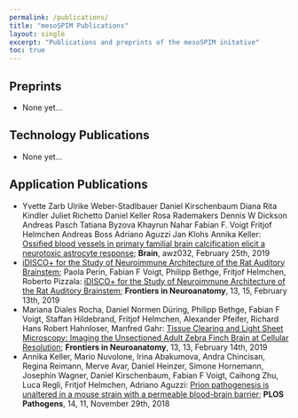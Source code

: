 ```yaml
---
permalink: /publications/
title: "mesoSPIM Publications"
layout: single
excerpt: "Publications and preprints of the mesoSPIM initative"
toc: true
---
```


## Preprints
* None yet...

## Technology Publications
* None yet...

## Application Publications
* Yvette Zarb Ulrike Weber-Stadlbauer Daniel Kirschenbaum Diana Rita Kindler Juliet Richetto Daniel Keller Rosa Rademakers Dennis W Dickson Andreas Pasch Tatiana Byzova Khayrun Nahar Fabian F. Voigt Fritjof Helmchen Andreas Boss Adriano Aguzzi Jan Klohs Annika Keller: [Ossified blood vessels in primary familial brain calcification elicit a neurotoxic astrocyte response](https://academic.oup.com/brain/advance-article/doi/10.1093/brain/awz032/5364607); **Brain**, awz032, February 25th, 2019
* [iDISCO+ for the Study of Neuroimmune Architecture of the Rat Auditory Brainstem](https://www.frontiersin.org/articles/10.3389/fnana.2019.00015/full);
Paola Perin, Fabian F Voigt, Philipp Bethge, Fritjof Helmchen, Roberto Pizzala:
[iDISCO+ for the Study of Neuroimmune Architecture of the Rat Auditory Brainstem](https://www.frontiersin.org/articles/10.3389/fnana.2019.00015/full); **Frontiers in Neuroanatomy**, 13, 15, February 13th, 2019
* Mariana Diales Rocha, Daniel Normen Düring, Philipp Bethge, Fabian F Voigt, Staffan Hildebrand, Fritjof Helmchen, Alexander Pfeifer, Richard Hans Robert Hahnloser, Manfred Gahr: [Tissue Clearing and Light Sheet Microscopy: Imaging the Unsectioned Adult Zebra Finch Brain at Cellular Resolution](https://www.frontiersin.org/articles/10.3389/fnana.2019.00013/full); **Frontiers in Neuroanatomy**, 13, 13, February 14th, 2019
* Annika Keller, Mario Nuvolone, Irina Abakumova, Andra Chincisan, Regina Reimann, Merve Avar, Daniel Heinzer, Simone Hornemann, Josephin Wagner, Daniel Kirschenbaum, Fabian F Voigt, Caihong Zhu, Luca Regli, Fritjof Helmchen, Adriano Aguzzi: [Prion pathogenesis is unaltered in a mouse strain with a permeable blood-brain barrier](https://journals.plos.org/plospathogens/article?id=10.1371/journal.ppat.1007424); **PLOS Pathogens**, 14, 11, November 29th, 2018
